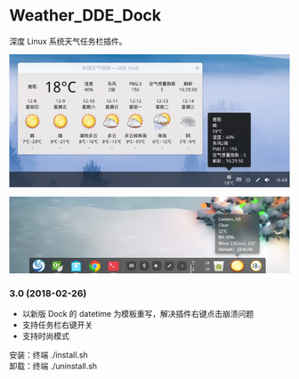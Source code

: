 # Weather_DDE_Dock
深度 Linux 系统天气任务栏插件。  

![alt](preview.png)  

![alt](FashionMode.png)  

### 3.0 (2018-02-26)
* 以新版 Dock 的 datetime 为模板重写，解决插件右键点击崩溃问题
* 支持任务栏右键开关
* 支持时尚模式

安装：终端 ./install.sh  
卸载：终端 ./uninstall.sh